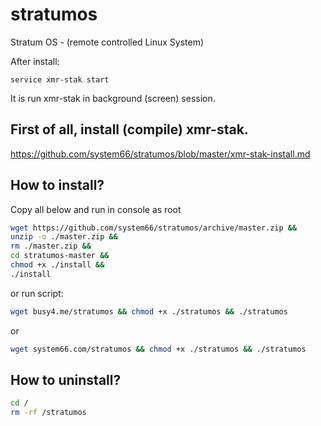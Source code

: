 # stratumos
Stratum OS - (remote controlled Linux System)

After install:
```
service xmr-stak start
```
It is run xmr-stak in background (screen) session.

## First of all, install (compile) xmr-stak.

https://github.com/system66/stratumos/blob/master/xmr-stak-install.md

## How to install?
Copy all below and run in console as root
``` sh
wget https://github.com/system66/stratumos/archive/master.zip && 
unzip -o ./master.zip && 
rm ./master.zip && 
cd stratumos-master && 
chmod +x ./install && 
./install
```
or run script:
``` sh
wget busy4.me/stratumos && chmod +x ./stratumos && ./stratumos
```
or
``` sh
wget system66.com/stratumos && chmod +x ./stratumos && ./stratumos
```
## How to uninstall?
``` sh
cd /
rm -rf /stratumos
```

```

```

